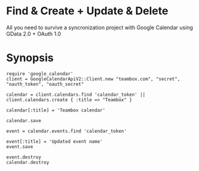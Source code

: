 # Find & Create + Update & Delete

All you need to survive a syncronization project with Google Calendar using GData 2.0 + OAuth 1.0

# Synopsis

    require 'google_calendar'
    client = GoogleCalendarApiV2::Client.new "teambox.com", "secret", "oauth_token", "oauth_secret"

    calendar = client.calendars.find 'calendar_token' || client.calendars.create { :title => "Teambox" }

    calendar[:title] = 'Teambox calendar'

    calendar.save

    event = calendar.events.find 'calendar_token'

    event[:title] = 'Updated event name'
    event.save

    event.destroy
    calendar.destroy